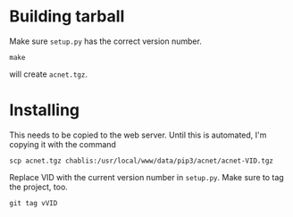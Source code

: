# Building tarball

Make sure `setup.py` has the correct version number.

    make

will create `acnet.tgz`.

# Installing

This needs to be copied to the web server. Until this is automated,
I'm copying it with the command

    scp acnet.tgz chablis:/usr/local/www/data/pip3/acnet/acnet-VID.tgz

Replace VID with the current version number in `setup.py`. Make sure
to tag the project, too.

    git tag vVID
